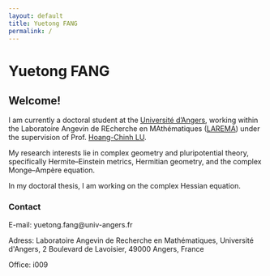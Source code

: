 ```yaml
---
layout: default
title: Yuetong FANG
permalink: /
---
```

<div class="page-title">
    <h1>Yuetong FANG</h1>
</div>

<section class="section">
  <h2 class="section-title">Welcome!</h2>
  <p >I am currently a doctoral student at the <a href="https://www.univ-angers.fr/fr/index.html" target="_blank" class="text-link">Université d’Angers</a>, working within the Laboratoire Angevin de REcherche en MAthématiques (<a href="https://math.univ-angers.fr/" target="_blank" class="text-link">LAREMA</a>) under the supervision of Prof. <a href="https://math.univ-angers.fr/~lu/" target="_blank" class="text-link">Hoang-Chinh LU</a>. <p>
  <p>My research interests lie in complex geometry and pluripotential theory, specifically Hermite–Einstein metrics, Hermitian geometry, and the complex Monge–Ampère equation.<p>
  <p>In my doctoral thesis, I am working on the complex Hessian equation.</p>

<section class="section">
    <h3 class="section-title">Contact</h3>
    <p >E-mail: yuetong.fang@univ-angers.fr</p>
    <p >Adress: Laboratoire Angevin de Recherche en Mathématiques, Université d'Angers, 2 Boulevard de Lavoisier, 49000 Angers, France</p>
    <p >Office: i009</p>